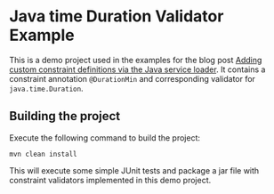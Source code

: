# Java time Duration Validator Example

This is a demo project used in the examples for the blog post
 [Adding custom constraint definitions via the Java service loader](http://in.relation.to/2017/03/02/adding-custom-constraint-definitions-via-the-java-service-loader/).
 It contains a constraint annotation `@DurationMin` and corresponding validator for `java.time.Duration`.

## Building the project

Execute the following command to build the project:

    mvn clean install

This will execute some simple JUnit tests and package a jar file with constraint
validators implemented in this demo project.

